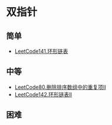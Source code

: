 # 双指针
## 简单
- [LeetCode141.环形链表](docs/LeetCode141.环形链表.md)
## 中等
- [LeetCode80.删除排序数组中的重复项II](docs/LeetCode80.删除排序数组中的重复项II.md)
- [LeetCode142.环形链表II](docs/LeetCode142.环形链表II.md)
## 困难